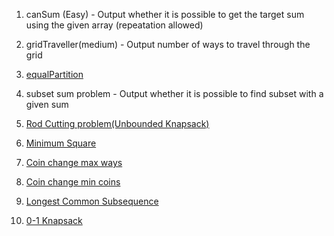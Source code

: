 1. canSum (Easy) - Output whether it is possible to get the target sum using the given array (repeatation allowed)

2. gridTraveller(medium) - Output number of ways to travel through the grid

3. [equalPartition](https://practice.geeksforgeeks.org/problems/subset-sum-problem2014/1#)

4. subset sum problem - Output whether it is possible to find subset with a given sum

5. [Rod Cutting problem(Unbounded Knapsack)](https://practice.geeksforgeeks.org/problems/rod-cutting0840/1#)

6. [Minimum Square](https://practice.geeksforgeeks.org/problems/get-minimum-squares0538/1#)

7. [Coin change max ways](https://practice.geeksforgeeks.org/problems/coin-change2448/1#)

8. [Coin change min coins](https://practice.geeksforgeeks.org/problems/number-of-coins1824/1#)

9. [Longest Common Subsequence](https://practice.geeksforgeeks.org/problems/longest-common-subsequence-1587115620/1#)

10. [0-1 Knapsack](https://practice.geeksforgeeks.org/problems/0-1-knapsack-problem0945/1#)
